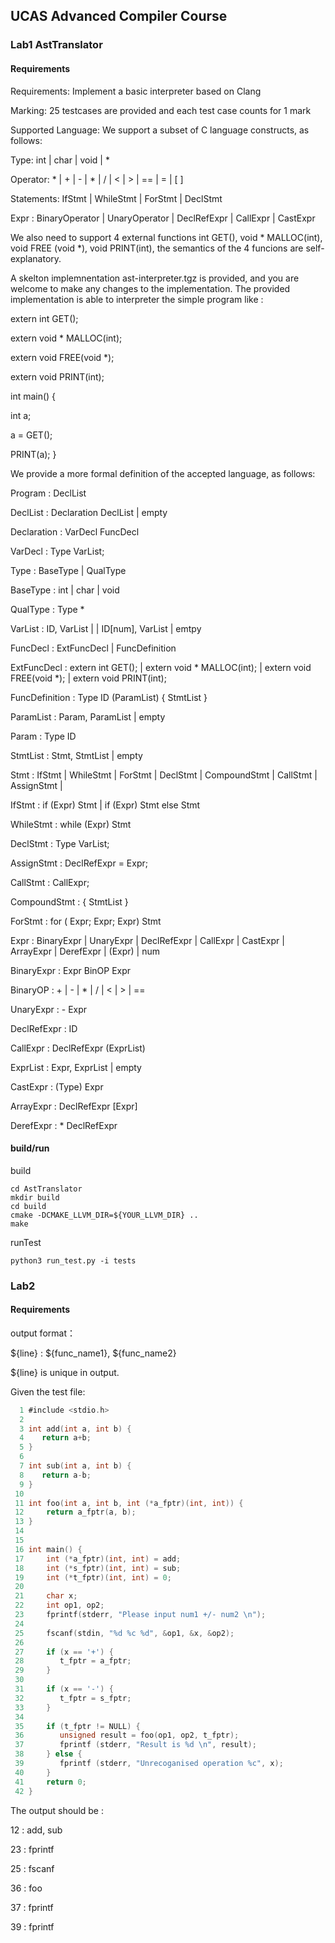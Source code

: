 ## UCAS Advanced Compiler Course

### Lab1 AstTranslator

#### Requirements

Requirements: Implement a basic interpreter based on Clang

Marking: 25 testcases are provided and each test case counts for 1 mark

Supported Language: We support a subset of C language constructs, as follows: 

Type: int | char | void | *

Operator: * | + | - | * | / | < | > | == | = | [ ] 

Statements: IfStmt | WhileStmt | ForStmt | DeclStmt 

Expr : BinaryOperator | UnaryOperator | DeclRefExpr | CallExpr | CastExpr 

We also need to support 4 external functions int GET(), void * MALLOC(int), void FREE (void *), void PRINT(int), the semantics of the 4 funcions are self-explanatory. 

A skelton implemnentation ast-interpreter.tgz is provided, and you are welcome to make any changes to the implementation. The provided implementation is able to interpreter the simple program like : 

extern int GET();

extern void * MALLOC(int);

extern void FREE(void *);

extern void PRINT(int);

int main() {

   int a;

   a = GET();

   PRINT(a);
}

We provide a more formal definition of the accepted language, as follows: 


Program : DeclList

DeclList : Declaration DeclList | empty

Declaration : VarDecl FuncDecl

VarDecl : Type VarList;

Type : BaseType | QualType

BaseType : int | char | void

QualType : Type * 

VarList : ID, VarList |  | ID[num], VarList | emtpy

FuncDecl : ExtFuncDecl | FuncDefinition

ExtFuncDecl : extern int GET(); | extern void * MALLOC(int); | extern void FREE(void *); | extern void PRINT(int);

FuncDefinition : Type ID (ParamList) { StmtList }

ParamList : Param, ParamList | empty

Param : Type ID

StmtList : Stmt, StmtList | empty

Stmt : IfStmt | WhileStmt | ForStmt | DeclStmt | CompoundStmt | CallStmt | AssignStmt | 

IfStmt : if (Expr) Stmt | if (Expr) Stmt else Stmt

WhileStmt : while (Expr) Stmt

DeclStmt : Type VarList;

AssignStmt : DeclRefExpr = Expr;

CallStmt : CallExpr;

CompoundStmt : { StmtList }

ForStmt : for ( Expr; Expr; Expr) Stmt

Expr : BinaryExpr | UnaryExpr | DeclRefExpr | CallExpr | CastExpr | ArrayExpr | DerefExpr | (Expr) | num

BinaryExpr : Expr BinOP Expr

BinaryOP : + | - | * | / | < | > | ==

UnaryExpr : - Expr

DeclRefExpr : ID

CallExpr : DeclRefExpr (ExprList)

ExprList : Expr, ExprList | empty

CastExpr : (Type) Expr

ArrayExpr : DeclRefExpr [Expr]

DerefExpr : * DeclRefExpr

#### build/run 

build
```shell
cd AstTranslator
mkdir build
cd build
cmake -DCMAKE_LLVM_DIR=${YOUR_LLVM_DIR} ..
make 
```
runTest
```shell
python3 run_test.py -i tests
```

### Lab2

#### Requirements
output format：

${line} : ${func_name1}, ${func_name2}


${line} is unique in output.


Given the test file:
```c
  1 #include <stdio.h>
  2 
  3 int add(int a, int b) {
  4    return a+b;
  5 }
  6 
  7 int sub(int a, int b) {
  8    return a-b;
  9 }
 10 
 11 int foo(int a, int b, int (*a_fptr)(int, int)) {
 12     return a_fptr(a, b);
 13 }
 14 
 15 
 16 int main() {
 17     int (*a_fptr)(int, int) = add;
 18     int (*s_fptr)(int, int) = sub;
 19     int (*t_fptr)(int, int) = 0;
 20 
 21     char x;
 22     int op1, op2;
 23     fprintf(stderr, "Please input num1 +/- num2 \n");
 24 
 25     fscanf(stdin, "%d %c %d", &op1, &x, &op2);
 26 
 27     if (x == '+') {
 28        t_fptr = a_fptr;
 29     }
 30 
 31     if (x == '-') {
 32        t_fptr = s_fptr;
 33     }
 34 
 35     if (t_fptr != NULL) {
 36        unsigned result = foo(op1, op2, t_fptr);
 37        fprintf (stderr, "Result is %d \n", result);
 38     } else {
 39        fprintf (stderr, "Unrecoganised operation %c", x);
 40     }
 41     return 0;
 42 }
```
The output should be :

12 : add, sub

23 : fprintf

25 : fscanf

36 : foo

37 : fprintf

39 : fprintf
